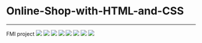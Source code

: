 # Online-Shop-with-HTML-and-CSS
___
FMI project
<img src="https://i.imgur.com/096RaqJ.png"/>
<img src="https://i.imgur.com/dVD1iOb.png"/>
<img src="https://i.imgur.com/3N2Nuc5.png"/>
<img src="https://i.imgur.com/pXtzHqj.png"/>
<img src="https://i.imgur.com/aYR9i6R.png"/>
<img src="https://i.imgur.com/sSM6VKZ.png"/>
<img src="https://i.imgur.com/Z8sLIvK.png"/>
<img src="https://i.imgur.com/TBHs59u.png"/>
